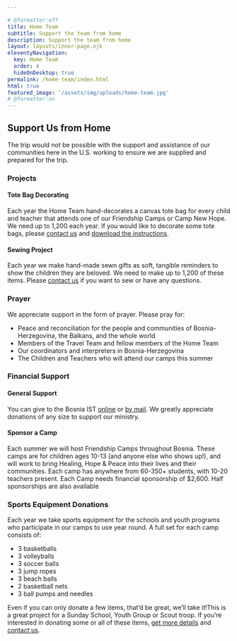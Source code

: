 ```yaml
---

# @formatter:off
title: Home Team
subtitle: Support the team from home
description: Support the team from home
layout: layouts/inner-page.njk
eleventyNavigation:
  key: Home Team
  order: 4
  hideOnDesktop: true
permalink: /home-team/index.html
html: true
featured_image: '/assets/img/uploads/home-team.jpg'
# @formatter:on
---
```


## Support Us from Home

The trip would not be possible with the support and assistance of our communities here in the U.S. working to ensure we
are supplied and prepared for the trip.

### Projects

#### Tote Bag Decorating

Each year the Home Team hand-decorates a canvas tote bag for every child and teacher that attends one of our Friendship
Camps or Camp New Hope. We need up to 1,200 each year. If you would like to decorate some tote bags,
please [contact us](/contact-us) and [download the instructions](/assets/img/uploads/tote-bag-instructions.pdf).

#### Sewing Project

Each year we make hand-made sewn gifts as soft, tangible reminders to show the children they are beloved. We need to
make up to 1,200 of these items. Please [contact us](/contact-us) if you want to sew or have any questions.

### Prayer

We appreciate support in the form of prayer. Please pray for:

- Peace and reconciliation for the people and communities of Bosnia-Herzegovina, the Balkans, and the whole world
- Members of the Travel Team and fellow members of the Home Team
- Our coordinators and interpreters in Bosnia-Herzegovina
- The Children and Teachers who will attend our camps this summer

### Financial Support

#### General Support

You can give to the Bosnia IST [online](http://www.njsynod.org/bosniadonation)
or [by mail](https://d3iyhowpvk01g6.cloudfront.net/2017/10/donationform.pdf). We greatly appreciate donations of any
size to support our ministry.

#### Sponsor a Camp

Each summer we will host Friendship Camps throughout Bosnia. These camps are for children ages 10-13 (and anyone else
who shows up!), and will work to bring Healing, Hope & Peace into their lives and their communities. Each camp has
anywhere from 60-350+ students, with 10-20 teachers present. Each Camp needs financial sponsorship of $2,600. Half
sponsorships are also available

### Sports Equipment Donations

Each year we take sports equipment for the schools and youth programs who participate in our camps to use year round.
A full set for each camp consists of:

- 3 basketballs
- 3 volleyballs
- 3 soccer balls
- 3 jump ropes
- 3 beach balls
- 2 basketball nets
- 3 ball pumps and needles

Even if you can only donate a few items, that’d be great, we’ll take it!This is a great project for a Sunday School,
Youth Group or Scout troop. If you’re interested in donating some or all of these
items, [get more details](/assets/img/uploads/bosnia-sports-equipment.pdf) and [contact us](/contact-us).
